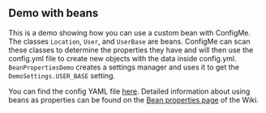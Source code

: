 ## Demo with beans

This is a demo showing how you can use a custom bean with ConfigMe. The classes `Location`,
`User`, and `UserBase` are beans. ConfigMe can scan these classes to determine the properties
they have and will then use the config.yml file to create new objects with the data inside
config.yml. `BeanPropertiesDemo` creates a settings manager and uses it to get the 
`DemoSettings.USER_BASE` setting.

You can find the config YAML file [here](https://github.com/AuthMe/ConfigMe/blob/master/src/test/resources/demo/bean_demo_config.yml).
Detailed information about using beans as properties can be found on the
[Bean properties page](https://github.com/AuthMe/ConfigMe/wiki/Bean-properties) of the Wiki.
